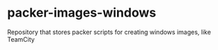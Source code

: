 # packer-images-windows
Repository that stores packer scripts for creating windows images, like TeamCity
